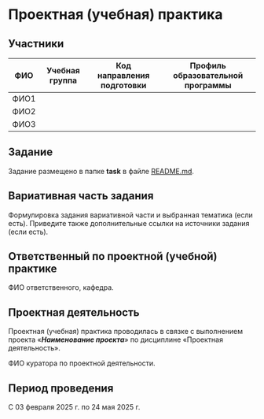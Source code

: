 # Проектная (учебная) практика
 
 ## Участники
 
 | ФИО | Учебная группа | Код направления подготовки | Профиль образовательной программы |
 |-|-|-|-|
 | ФИО1 ||||
 | ФИО2 ||||
 | ФИО3 ||||
 
 ## Задание
 
 Задание размещено в папке **task** в файле [README.md](task/README.md).
 
 ## Вариативная часть задания
 
 Формулировка задания вариативной части и выбранная тематика (если есть). Приведите также дополнительные ссылки на источники задания (если есть).
 
 ## Ответственный по проектной (учебной) практике
 
 ФИО ответственного, кафедра.
 
 ## Проектная деятельность
 
 Проектная (учебная) практика проводилась в связке с выполнением проекта «***Наименование проекта***» по дисциплине «Проектная деятельность».
 
 ФИО куратора по проектной деятельности.
 
 ## Период проведения
 
 С 03 февраля 2025 г. по 24 мая 2025 г.
